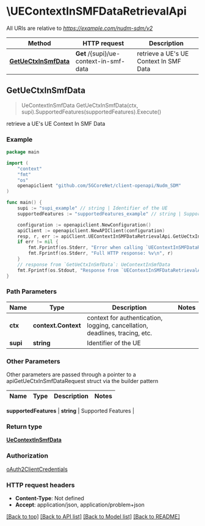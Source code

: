 # \UEContextInSMFDataRetrievalApi

All URIs are relative to *https://example.com/nudm-sdm/v2*

Method | HTTP request | Description
------------- | ------------- | -------------
[**GetUeCtxInSmfData**](UEContextInSMFDataRetrievalApi.md#GetUeCtxInSmfData) | **Get** /{supi}/ue-context-in-smf-data | retrieve a UE&#39;s UE Context In SMF Data



## GetUeCtxInSmfData

> UeContextInSmfData GetUeCtxInSmfData(ctx, supi).SupportedFeatures(supportedFeatures).Execute()

retrieve a UE's UE Context In SMF Data

### Example

```go
package main

import (
    "context"
    "fmt"
    "os"
    openapiclient "github.com/5GCoreNet/client-openapi/Nudm_SDM"
)

func main() {
    supi := "supi_example" // string | Identifier of the UE
    supportedFeatures := "supportedFeatures_example" // string | Supported Features (optional)

    configuration := openapiclient.NewConfiguration()
    apiClient := openapiclient.NewAPIClient(configuration)
    resp, r, err := apiClient.UEContextInSMFDataRetrievalApi.GetUeCtxInSmfData(context.Background(), supi).SupportedFeatures(supportedFeatures).Execute()
    if err != nil {
        fmt.Fprintf(os.Stderr, "Error when calling `UEContextInSMFDataRetrievalApi.GetUeCtxInSmfData``: %v\n", err)
        fmt.Fprintf(os.Stderr, "Full HTTP response: %v\n", r)
    }
    // response from `GetUeCtxInSmfData`: UeContextInSmfData
    fmt.Fprintf(os.Stdout, "Response from `UEContextInSMFDataRetrievalApi.GetUeCtxInSmfData`: %v\n", resp)
}
```

### Path Parameters


Name | Type | Description  | Notes
------------- | ------------- | ------------- | -------------
**ctx** | **context.Context** | context for authentication, logging, cancellation, deadlines, tracing, etc.
**supi** | **string** | Identifier of the UE | 

### Other Parameters

Other parameters are passed through a pointer to a apiGetUeCtxInSmfDataRequest struct via the builder pattern


Name | Type | Description  | Notes
------------- | ------------- | ------------- | -------------

 **supportedFeatures** | **string** | Supported Features | 

### Return type

[**UeContextInSmfData**](UeContextInSmfData.md)

### Authorization

[oAuth2ClientCredentials](../README.md#oAuth2ClientCredentials)

### HTTP request headers

- **Content-Type**: Not defined
- **Accept**: application/json, application/problem+json

[[Back to top]](#) [[Back to API list]](../README.md#documentation-for-api-endpoints)
[[Back to Model list]](../README.md#documentation-for-models)
[[Back to README]](../README.md)


